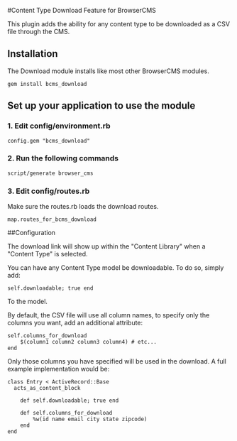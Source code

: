 #Content Type Download Feature for BrowserCMS

This plugin adds the ability for any content type to be downloaded as a CSV file through the CMS.

## Installation

The Download module installs like most other BrowserCMS modules.

    gem install bcms_download

## Set up your application to use the module

### 1. Edit config/environment.rb

    config.gem "bcms_download"

### 2. Run the following commands

    script/generate browser_cms

### 3. Edit config/routes.rb

Make sure the routes.rb loads the download routes.

    map.routes_for_bcms_download


##Configuration

The download link will show up within the "Content Library" when a "Content Type" is selected.

You can have any Content Type model be downloadable.  To do so, simply add:

	self.downloadable; true end
	
To the model.

By default, the CSV file will use all column names, to specify only the columns you want,
add an additional attribute:

	self.columns_for_download
		$(column1 column2 column3 column4) # etc...
	end
	
Only those columns you have specified will be used in the download. A full example implementation would be:

	class Entry < ActiveRecord::Base
	  acts_as_content_block

		def self.downloadable; true end
	
		def self.columns_for_download
			%w(id name email city state zipcode)
		end
	end




